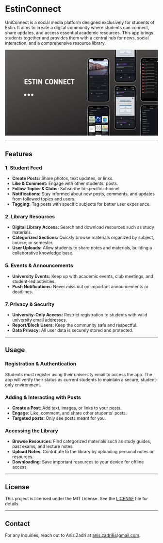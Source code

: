 # EstinConnect

UniConnect is a social media platform designed exclusively for students of Estin. It aims to create a digital community where students can connect, share updates, and access essential academic resources. This app brings students together and provides them with a central hub for news, social interaction, and a comprehensive resource library.


![UniConnect Mockups](mockup.png)


---

## Features

### 1. **Student Feed**
   - **Create Posts:** Share photos, text updates, or links.
   - **Like & Comment:** Engage with other students' posts.
   - **Follow Topics & Clubs:** Subscribe to specific channel.
   - **Notifications:** Stay informed about new posts, comments, and updates from followed topics and users.
   - **Tagging:** Tag posts with specific subjects for better user experience.

### 2. **Library Resources**
   - **Digital Library Access:** Search and download resources such as study materials.
   - **Categorized Sections:** Quickly browse materials organized by subject, course, or semester.
   - **User Uploads:** Allow students to share notes and materials, building a collaborative knowledge base.

### 5. **Events & Announcements**
   - **University Events:** Keep up with academic events, club meetings, and student-led activities.
   - **Push Notifications:** Never miss out on important announcements or deadlines.

### 7. **Privacy & Security**
   - **University-Only Access:** Restrict registration to students with valid university email addresses.
   - **Report/Block Users:** Keep the community safe and respectful.
   - **Data Privacy:** All user data is securely stored and protected.

---


## Usage

### Registration & Authentication
Students must register using their university email to access the app. The app will verify their status as current students to maintain a secure, student-only environment.

### Adding & Interacting with Posts
- **Create a Post**: Add text, images, or links to your posts.
- **Engage**: Like, comment, and share other students' posts.
- **Targeted posts**: Only see posts meant for you.

### Accessing the Library
- **Browse Resources**: Find categorized materials such as study guides, past exams, and lecture notes.
- **Upload Notes**: Contribute to the library by uploading personal notes or resources.
- **Downloading**: Save important resources to your device for offline access.

---

## License

This project is licensed under the MIT License. See the [LICENSE](LICENSE) file for details.

---

## Contact

For any inquiries, reach out to Anis Zadri at anis.zadri8@gmail.com.
